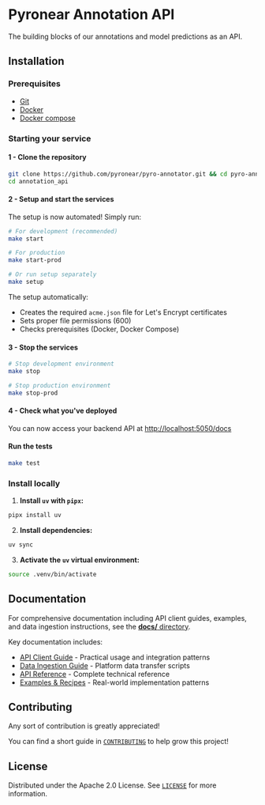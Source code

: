 # Pyronear Annotation API

The building blocks of our annotations and model predictions as an API.

## Installation

### Prerequisites

- [Git](https://git-scm.com/book/en/v2/Getting-Started-Installing-Git)
- [Docker](https://docs.docker.com/engine/install/)
- [Docker compose](https://docs.docker.com/compose/)

### Starting your service

#### 1 - Clone the repository

```bash
git clone https://github.com/pyronear/pyro-annotator.git && cd pyro-annotator
cd annotation_api
```

#### 2 - Setup and start the services

The setup is now automated! Simply run:

```bash
# For development (recommended)
make start

# For production
make start-prod

# Or run setup separately
make setup
```

The setup automatically:
- Creates the required `acme.json` file for Let's Encrypt certificates
- Sets proper file permissions (600)
- Checks prerequisites (Docker, Docker Compose)

#### 3 - Stop the services

```bash
# Stop development environment
make stop

# Stop production environment  
make stop-prod
```

#### 4 - Check what you've deployed

You can now access your backend API at [http://localhost:5050/docs](http://localhost:5050/docs)

#### Run the tests

```bash
make test
```

### Install locally

1. **Install `uv` with `pipx`:**

```bash
pipx install uv
```

2. **Install dependencies:**

```bash
uv sync
```

3. **Activate the `uv` virtual environment:**

```bash
source .venv/bin/activate
```

## Documentation

For comprehensive documentation including API client guides, examples, and data ingestion instructions, see the [**docs/** directory](docs/README.md).

Key documentation includes:
- [API Client Guide](docs/api-client-guide.md) - Practical usage and integration patterns
- [Data Ingestion Guide](docs/data-ingestion-guide.md) - Platform data transfer scripts
- [API Reference](docs/api-reference.md) - Complete technical reference
- [Examples & Recipes](docs/examples.md) - Real-world implementation patterns

## Contributing

Any sort of contribution is greatly appreciated!

You can find a short guide in [`CONTRIBUTING`](CONTRIBUTING.md) to help grow this project!

## License

Distributed under the Apache 2.0 License. See [`LICENSE`](LICENSE) for more information.
